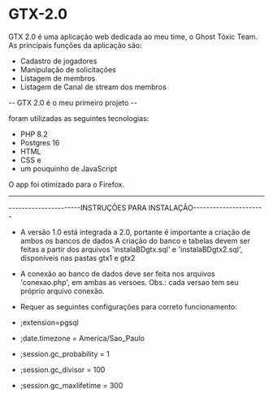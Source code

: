 # GTX-2.0

GTX 2.0 é uma aplicação web dedicada ao meu time, o Ghost Tóxic Team.
As principais funções da aplicação são:

- Cadastro de jogadores
- Manipulação de solicitações
- Listagem de membros
- Listagem de Canal de stream dos membros

-- GTX 2.0 é o meu primeiro projeto --

foram utilizadas as seguintes tecnologias:
- PHP 8.2
- Postgres 16
- HTML
- CSS e
- um pouquinho de JavaScript
  
O app foi otimizado para o Firefox.

----------------------------------------------------------------------
----------------------INSTRUÇÕES PARA INSTALAÇÃO----------------------

- A versão 1.0 está integrada a 2.0, portante é importante a criação de ambos os bancos de dados
A criação do banco e tabelas devem ser feitas a partir dos arquivos 'instalaBDgtx.sql' e 'instalaBDgtx2.sql', disponíveis nas pastas gtx1 e gtx2

- A conexão ao banco de dados deve ser feita nos arquivos 'conexao.php', em ambas as versoes.
 Obs.: cada versao tem seu próprio arquivo conexão.

- Requer as seguintes configurações para correto funcionamento:

- ;extension=pgsql
- ;date.timezone = America/Sao_Paulo
- ;session.gc_probability = 1
- ;session.gc_divisor = 100
- ;session.gc_maxlifetime = 300
